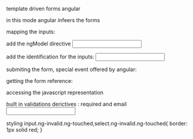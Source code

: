 template driven forms angular


in this mode angular infeers the forms

mapping the inputs:

add the ngModel directive
<input type="text" ngModel>

add the identification for the inputs:
<input type="text" ngModel name="nameofthefield">

submiting the form, special event offered by angular:
<form (ngSubmit)="onSubmit()" >

getting the form reference:
<form (ngSubmit)="onSubmit(form)" #form>

accessing the javascript representation
<form (ngSubmit)="onSubmit(fo)" #fo="ngForm" >

built in validations derictives : required and email
<input
              type="email"
              id="email"
              class="form-control"
              ngModel
              name="email"
              required
              email>

styling 
input.ng-invalid.ng-touched,select.ng-invalid.ng-touched{
  border: 1px solid red;
}
